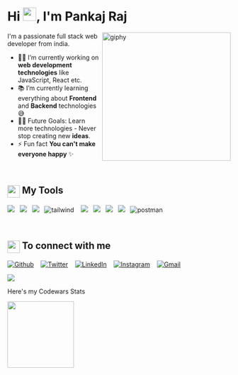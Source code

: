 <h1 align="left">Hi <img src="https://raw.githubusercontent.com/MartinHeinz/MartinHeinz/master/wave.gif" width="30px">, I'm Pankaj Raj</h1>
<!-- <img align='right' src="https://media.giphy.com/media/M9gbBd9nbDrOTu1Mqx/giphy.gif" width="220" alt="giphy"> -->
<img align='right' src="https://bit.ly/3lruk77" width="290" alt="giphy">
I'm a passionate full stack web developer from india.

<br/>

- 👨‍💻 I’m currently working on **web development technologies** like JavaScript, React etc.
- 📚 I’m currently learning everything about **Frontend** and **Backend** technologies 😅
- 💪🏼 Future Goals: Learn more technologies - Never stop creating new **ideas**.
- ⚡ Fun fact **You can't make everyone happy** ✨

</br>

<!-- ## 🚀 Languages and Tools: -->
<summary><h2><img src="https://emojis.slackmojis.com/emojis/images/1471045839/793/computerrage.gif?1471045839" align="center"
                width="28" /> My Tools</h2></summary>
<!--  <hr/> -->

<p>
            <img src="https://img.shields.io/badge/html5%20-%23e34f26.svg?&style=for-the-badge&logo=html5&logoColor=white" />&nbsp;&nbsp;
            <img src="https://img.shields.io/badge/CSS3-1572B6?&style=for-the-badge&logo=css3&logoColor=white" />&nbsp;&nbsp;
            <img src="https://img.shields.io/badge/JavaScript-F7DF1E?style=for-the-badge&logo=javascript&logoColor=black" />&nbsp;&nbsp;
            <img src="https://img.shields.io/badge/Tailwind_CSS-38B2AC?style=for-the-badge&logo=tailwind-css&logoColor=white" alt="tailwind"/> &nbsp;&nbsp; 
            <img src="https://img.shields.io/badge/MongoDB-4EA94B?style=for-the-badge&logo=mongodb&logoColor=white" />&nbsp;&nbsp;
            <img src="https://img.shields.io/badge/Express.js-000000?style=for-the-badge&logo=express&logoColor=white" />&nbsp;&nbsp;
            <img src="https://img.shields.io/badge/Node.js-339933?style=for-the-badge&logo=nodedotjs&logoColor=white" />&nbsp;&nbsp;
            <img src="https://img.shields.io/badge/npm-CB3837?style=for-the-badge&logo=npm&logoColor=white" />&nbsp;&nbsp;
            <img src="https://img.shields.io/badge/Postman-FF6C37?style=for-the-badge&logo=Postman&logoColor=white" alt="postman"/>
</p>

<!-- <br/> -->


</br>

<summary><h2><img src="https://emojis.slackmojis.com/emojis/images/1579216111/7550/pikachu_wave.gif?1579216111" align="center"
                width="28" /> To connect with me</h2></summary>
<!--                <hr/> -->

<!-- <h3>Where to find me</h3> -->
<p>
<a href="https://github.com/ipankaj07" target="_blank"><img alt="Github" src="https://img.shields.io/badge/GitHub-%2312100E.svg?&style=for-the-badge&logo=Github&logoColor=white" /></a> &nbsp;&nbsp; <a href="https://twitter.com/udocudown" target="_blank"><img alt="Twitter" src="https://img.shields.io/badge/twitter-%231DA1F2.svg?&style=for-the-badge&logo=twitter&logoColor=white" /></a> &nbsp;&nbsp;  <a href="https://www.linkedin.com/in/pankaj-raj-9032311ba/" target="_blank"><img alt="LinkedIn" src="https://img.shields.io/badge/linkedin-%230077B5.svg?&style=for-the-badge&logo=linkedin&logoColor=white" /></a> &nbsp;&nbsp;  
<a href="https://www.instagram.com/ipankaj.raj" target="_blank" ><img alt="Instagram" src = "https://img.shields.io/badge/Instagram-E4405F?style=for-the-badge&logo=instagram&logoColor=white"></a> &nbsp;&nbsp;  <a href="mailto:praj4936@gmail.com" target="_blank"><img alt="Gmail" src="https://img.shields.io/badge/Gmail-D14836?style=for-the-badge&logo=gmail&logoColor=white" /></a>

</p>

<!-- <a href="https://github.com/ipankaj07/github-profile-views-counter">
    <img src="https://komarev.com/ghpvc/?username=ipankaj07">
</a> -->
<img src = "https://estruyf-github.azurewebsites.net/api/VisitorHit?user=ipankaj07&repo=Bgstatic&countColorcountColor&countColor=%237B1E7B">

<!-- </br> -->

<p> Here's my Codewars Stats </p>
<img src = "https://www.codewars.com/users/Ipankaj07/badges/micro"  width= "150">

